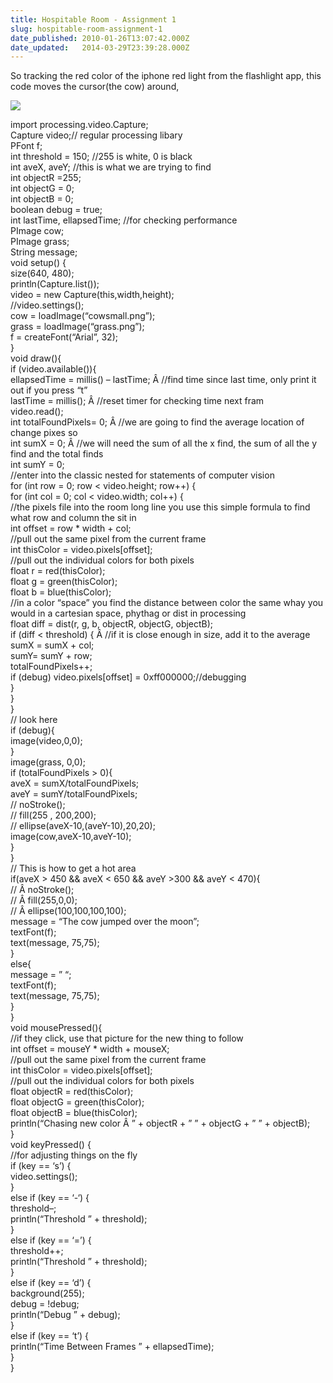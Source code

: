 ```yaml
---
title: Hospitable Room - Assignment 1
slug: hospitable-room-assignment-1
date_published: 2010-01-26T13:07:42.000Z
date_updated:   2014-03-29T23:39:28.000Z
---
```




So tracking the red color of the iphone red light from the flashlight app, this code moves the cursor(the cow) around,

![](uploads/assignment1.jpg)

<div id="_mcePaste"><div id="_mcePaste">import processing.video.Capture;</div><div id="_mcePaste">Capture video;// regular processing libary</div><div id="_mcePaste">PFont f;</div><div id="_mcePaste">int threshold = 150; //255 is white, 0 is black</div><div id="_mcePaste">int aveX, aveY; //this is what we are trying to find</div><div id="_mcePaste">int objectR =255;</div><div id="_mcePaste">int objectG = 0;</div><div id="_mcePaste">int objectB = 0;</div><div id="_mcePaste">boolean debug = true;</div><div id="_mcePaste">int lastTime, ellapsedTime; //for checking performance</div><div id="_mcePaste">PImage cow;</div><div id="_mcePaste">PImage grass;</div><div id="_mcePaste">String message;</div><div id="_mcePaste">void setup() {</div><div id="_mcePaste">size(640, 480);</div><div id="_mcePaste">println(Capture.list());</div><div id="_mcePaste">video = new Capture(this,width,height);</div><div id="_mcePaste">//video.settings();</div><div id="_mcePaste">cow = loadImage(“cowsmall.png”);</div><div id="_mcePaste">grass = loadImage(“grass.png”);</div><div id="_mcePaste">f = createFont(“Arial”, 32);</div><div id="_mcePaste">}</div><div id="_mcePaste">void draw(){</div><div id="_mcePaste">if (video.available()){</div><div id="_mcePaste">ellapsedTime = millis() – lastTime; Â //find time since last time, only print it out if you press “t”</div><div id="_mcePaste">lastTime = millis(); Â //reset timer for checking time next fram</div><div id="_mcePaste">video.read();</div><div id="_mcePaste">int totalFoundPixels= 0; Â //we are going to find the average location of change pixes so</div><div id="_mcePaste">int sumX = 0; Â //we will need the sum of all the x find, the sum of all the y find and the total finds</div><div id="_mcePaste">int sumY = 0;</div><div id="_mcePaste">//enter into the classic nested for statements of computer vision</div><div id="_mcePaste">for (int row = 0; row < video.height; row++) {</div><div id="_mcePaste">for (int col = 0; col < video.width; col++) {</div><div id="_mcePaste">//the pixels file into the room long line you use this simple formula to find what row and column the sit in</div><div id="_mcePaste">int offset = row * width + col;</div><div id="_mcePaste">//pull out the same pixel from the current frame</div><div id="_mcePaste">int thisColor = video.pixels[offset];</div><div id="_mcePaste">//pull out the individual colors for both pixels</div><div id="_mcePaste">float r = red(thisColor);</div><div id="_mcePaste">float g = green(thisColor);</div><div id="_mcePaste">float b = blue(thisColor);</div><div id="_mcePaste">//in a color “space” you find the distance between color the same whay you would in a cartesian space, phythag or dist in processing</div><div id="_mcePaste">float diff = dist(r, g, b, objectR, objectG, objectB);</div><div id="_mcePaste">if (diff < threshold) { Â //if it is close enough in size, add it to the average</div><div id="_mcePaste">sumX = sumX + col;</div><div id="_mcePaste">sumY= sumY + row;</div><div id="_mcePaste">totalFoundPixels++;</div><div id="_mcePaste">if (debug) video.pixels[offset] = 0xff000000;//debugging</div><div id="_mcePaste">}</div><div id="_mcePaste">}</div><div id="_mcePaste">}</div><div id="_mcePaste">// look here</div><div id="_mcePaste">if (debug){</div><div id="_mcePaste">image(video,0,0);</div><div id="_mcePaste">}</div><div id="_mcePaste">image(grass, 0,0);</div><div id="_mcePaste">if (totalFoundPixels > 0){</div><div id="_mcePaste">aveX = sumX/totalFoundPixels;</div><div id="_mcePaste">aveY = sumY/totalFoundPixels;</div><div id="_mcePaste">// noStroke();</div><div id="_mcePaste">// fill(255 , 200,200);</div><div id="_mcePaste">// ellipse(aveX-10,(aveY-10),20,20);</div><div id="_mcePaste">image(cow,aveX-10,aveY-10);</div><div id="_mcePaste">}</div><div id="_mcePaste">}</div><div id="_mcePaste">// This is how to get a hot area</div><div id="_mcePaste">if(aveX > 450 && aveX < 650 && aveY >300 && aveY < 470){</div><div id="_mcePaste">// Â noStroke();</div><div id="_mcePaste">// Â fill(255,0,0);</div><div id="_mcePaste">// Â ellipse(100,100,100,100);</div><div id="_mcePaste">message = “The cow jumped over the moon”;</div><div id="_mcePaste">textFont(f);</div><div id="_mcePaste">text(message, 75,75);</div><div id="_mcePaste">}</div><div id="_mcePaste">else{</div><div id="_mcePaste">message = ” “;</div><div id="_mcePaste">textFont(f);</div><div id="_mcePaste">text(message, 75,75);</div><div id="_mcePaste">}</div><div id="_mcePaste">}</div><div id="_mcePaste">void mousePressed(){</div><div id="_mcePaste">//if they click, use that picture for the new thing to follow</div><div id="_mcePaste">int offset = mouseY * width + mouseX;</div><div id="_mcePaste">//pull out the same pixel from the current frame</div><div id="_mcePaste">int thisColor = video.pixels[offset];</div><div id="_mcePaste">//pull out the individual colors for both pixels</div><div id="_mcePaste">float objectR = red(thisColor);</div><div id="_mcePaste">float objectG = green(thisColor);</div><div id="_mcePaste">float objectB = blue(thisColor);</div><div id="_mcePaste">println(“Chasing new color Â ” + objectR + ” ” + objectG + ” ” + objectB);</div><div id="_mcePaste">}</div><div id="_mcePaste">void keyPressed() {</div><div id="_mcePaste">//for adjusting things on the fly</div><div id="_mcePaste">if (key == ‘s’) {</div><div id="_mcePaste">video.settings();</div><div id="_mcePaste">}</div><div id="_mcePaste">else if (key == ‘-‘) {</div><div id="_mcePaste">threshold–;</div><div id="_mcePaste">println(“Threshold ” + threshold);</div><div id="_mcePaste">}</div><div id="_mcePaste">else if (key == ‘=’) {</div><div id="_mcePaste">threshold++;</div><div id="_mcePaste">println(“Threshold ” + threshold);</div><div id="_mcePaste">}</div><div id="_mcePaste">else if (key == ‘d’) {</div><div id="_mcePaste">background(255);</div><div id="_mcePaste">debug = !debug;</div><div id="_mcePaste">println(“Debug ” + debug);</div><div id="_mcePaste">}</div><div id="_mcePaste">else if (key == ‘t’) {</div><div id="_mcePaste">println(“Time Between Frames ” + ellapsedTime);</div><div id="_mcePaste">}</div><div id="_mcePaste">}</div></div>
